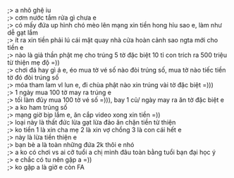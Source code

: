;> a nhô ghệ iu<br>
;> cơm nước tắm rửa gì chưa e<br>
;> có mấy đứa up hình chó mèo lên mạng xin tiền hong hỉu sao e, làm như dễ gạt lắm<br>
;> ít ra xin tiền phải lú cái mặt quay nhà cửa hoàn cảnh sao ngta mới cho tiền e<br>
;> nào là giả thần phật mẹ cho trúng 5 tờ đặc biệt 10 tỉ con trích ra 500 triệu từ thiện mẹ độ =))<br>
;> chơi đá hay gì á e, éo mua tờ vé số nào đòi trúng số, mua tờ nào tiếc tiền tờ đó đòi trúng số<br>
;> móa tham lam vl lun e, đi chùa phật nào xin trúng vài tờ đặc biệt =)))<br>
;> 1 ngày mua 100 tờ may ra trúng e<br>
;> tối làm đũy mua 100 tờ vé số =))), bay 1 củ/ ngày may ra ăn tờ đặc biệt e<br>
;> a ko ham trúng số<br>
;> mạng giờ bịp lắm e, ăn cắp video xong xin tiền =))<br>
;> loại này là thất đức lừa gạt lừa đảo ăn chặn tiền từ thiện<br>
;> ko tiền 1 là xin cha mẹ 2 là xin vợ chồng 3 là con cái hết e<br>
;> này là lừa tiền thiện e<br>
;> bạn bè a là toàn những đứa 2k thôi e nhó<br>
;> a ko có chơi vs ai cỡ tuổi a chị mình đâu toàn bằng tuổi bạn đại học ý<br>
;> e chắc có tu nên gặp a =))<br>
;> ko gặp a là giờ e còn FA
